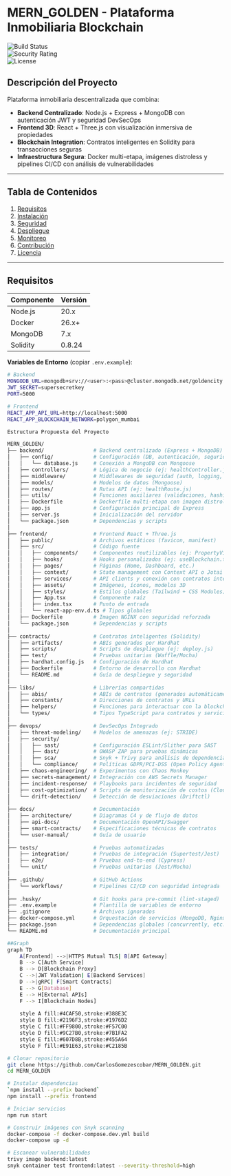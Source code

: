 # MERN_GOLDEN - Plataforma Inmobiliaria Blockchain  
![Build Status](https://github.com/CarlosGomezescobar/MERN_GOLDEN/actions/workflows/ci-cd.yml/badge.svg )  
![Security Rating](https://snyk.io/test/github/CarlosGomezescobar/MERN_GOLDEN/badge.svg )  
![License](https://img.shields.io/badge/license-MIT-green )

## Descripción del Proyecto  
Plataforma inmobiliaria descentralizada que combina:  
- **Backend Centralizado**: Node.js + Express + MongoDB con autenticación JWT y seguridad DevSecOps  
- **Frontend 3D**: React + Three.js con visualización inmersiva de propiedades  
- **Blockchain Integration**: Contratos inteligentes en Solidity para transacciones seguras  
- **Infraestructura Segura**: Docker multi-etapa, imágenes distroless y pipelines CI/CD con análisis de vulnerabilidades  

---

## Tabla de Contenidos  
1. [Requisitos](#requisitos)  
2. [Instalación](#instalación)  
3. [Seguridad](#seguridad)  
4. [Despliegue](#despliegue)  
5. [Monitoreo](#monitoreo)  
6. [Contribución](#contribución)  
7. [Licencia](#licencia)  

---

## Requisitos  
| Componente | Versión |  
|------------|---------|  
| Node.js    | 20.x    |  
| Docker     | 26.x+   |  
| MongoDB    | 7.x     |  
| Solidity   | 0.8.24  |  

**Variables de Entorno** (copiar `.env.example`):  
```bash
# Backend
MONGODB_URL=mongodb+srv://<user>:<pass>@cluster.mongodb.net/goldencity  
JWT_SECRET=supersecretkey  
PORT=5000  

# Frontend
REACT_APP_API_URL=http://localhost:5000  
REACT_APP_BLOCKCHAIN_NETWORK=polygon_mumbai  

Estructura Propuesta del Proyecto

MERN_GOLDEN/
├── backend/                # Backend centralizado (Express + MongoDB)
│   ├── config/             # Configuración (DB, autenticación, seguridad)
│   │   └── database.js     # Conexión a MongoDB con Mongoose
│   ├── controllers/        # Lógica de negocio (ej: healthController.js)
│   ├── middleware/         # Middlewares de seguridad (auth, logging, rate-limiting)
│   ├── models/             # Modelos de datos (Mongoose)
│   ├── routes/             # Rutas API (ej: healthRoute.js)
│   ├── utils/              # Funciones auxiliares (validaciones, hashing)
│   ├── Dockerfile          # Dockerfile multi-etapa con imagen distroless
│   ├── app.js              # Configuración principal de Express
│   ├── server.js           # Inicialización del servidor
│   └── package.json        # Dependencias y scripts
│
├── frontend/               # Frontend React + Three.js
│   ├── public/             # Archivos estáticos (favicon, manifest)
│   ├── src/                # Código fuente
│   │   ├── components/     # Componentes reutilizables (ej: PropertyViewer.jsx)
│   │   ├── hooks/          # Hooks personalizados (ej: useBlockchain.ts)
│   │   ├── pages/          # Páginas (Home, Dashboard, etc.)
│   │   ├── context/        # State management con Context API o Jotai
│   │   ├── services/       # API clients y conexión con contratos inteligentes
│   │   ├── assets/         # Imágenes, íconos, modelos 3D
│   │   ├── styles/         # Estilos globales (Tailwind + CSS Modules)
│   │   ├── App.tsx         # Componente raíz
│   │   ├── index.tsx       # Punto de entrada
│   │   └── react-app-env.d.ts # Tipos globales
│   ├── Dockerfile          # Imagen NGINX con seguridad reforzada
│   └── package.json        # Dependencias y scripts
│
├── contracts/              # Contratos inteligentes (Solidity)
│   ├── artifacts/          # ABIs generados por Hardhat
│   ├── scripts/            # Scripts de despliegue (ej: deploy.js)
│   ├── test/               # Pruebas unitarias (Waffle/Mocha)
│   ├── hardhat.config.js   # Configuración de Hardhat
│   ├── Dockerfile          # Entorno de desarrollo con Hardhat
│   └── README.md           # Guía de despliegue y seguridad
│
├── libs/                   # Librerías compartidas
│   ├── abis/               # ABIs de contratos (generados automáticamente)
│   ├── constants/          # Direcciones de contratos y URLs
│   ├── helpers/            # Funciones para interactuar con la blockchain
│   └── types/              # Tipos TypeScript para contratos y servicios
│
├── devops/                 # DevSecOps Integrado
│   ├── threat-modeling/    # Modelos de amenazas (ej: STRIDE)
│   ├── security/
│   │   ├── sast/           # Configuración ESLint/Slither para SAST
│   │   ├── dast/           # OWASP ZAP para pruebas dinámicas
│   │   ├── sca/            # Snyk + Trivy para análisis de dependencias
│   │   └── compliance/     # Políticas GDPR/PCI-DSS (Open Policy Agent)
│   ├── chaos-engineering/  # Experimentos con Chaos Monkey
│   ├── secrets-management/ # Integración con AWS Secrets Manager
│   ├── incident-response/  # Playbooks para incidentes de seguridad
│   ├── cost-optimization/  # Scripts de monitorización de costos (CloudHealth)
│   └── drift-detection/    # Detección de desviaciones (Driftctl)
│
├── docs/                   # Documentación
│   ├── architecture/       # Diagramas C4 y de flujo de datos
│   ├── api-docs/           # Documentación OpenAPI/Swagger
│   ├── smart-contracts/    # Especificaciones técnicas de contratos
│   └── user-manual/        # Guía de usuario
│
├── tests/                  # Pruebas automatizadas
│   ├── integration/        # Pruebas de integración (Supertest/Jest)
│   ├── e2e/                # Pruebas end-to-end (Cypress)
│   └── unit/               # Pruebas unitarias (Jest/Mocha)
│
├── .github/                # GitHub Actions
│   └── workflows/          # Pipelines CI/CD con seguridad integrada
│
├── .husky/                 # Git hooks para pre-commit (lint-staged)
├── .env.example            # Plantilla de variables de entorno
├── .gitignore              # Archivos ignorados
├── docker-compose.yml      # Orquestación de servicios (MongoDB, Nginx)
├── package.json            # Dependencias globales (concurrently, etc.)
└── README.md               # Documentación principal

##Graph 
graph TD
    A[Frontend] -->|HTTPS Mutual TLS| B[API Gateway]
    B --> C[Auth Service]
    B --> D[Blockchain Proxy]
    C -->|JWT Validation| E[Backend Services]
    D -->|gRPC| F[Smart Contracts]
    E --> G[Database]
    E --> H[External APIs]
    F --> I[Blockchain Nodes]
    
    style A fill:#4CAF50,stroke:#388E3C
    style B fill:#2196F3,stroke:#1976D2
    style C fill:#FF9800,stroke:#F57C00
    style D fill:#9C27B0,stroke:#7B1FA2
    style E fill:#607D8B,stroke:#455A64
    style F fill:#E91E63,stroke:#C2185B

# Clonar repositorio
git clone https://github.com/CarlosGomezescobar/MERN_GOLDEN.git   
cd MERN_GOLDEN  

# Instalar dependencias
`npm install --prefix backend`
npm install --prefix frontend  

# Iniciar servicios
npm run start  

# Construir imágenes con Snyk scanning
docker-compose -f docker-compose.dev.yml build  
docker-compose up -d  

# Escanear vulnerabilidades
trivy image backend:latest  
snyk container test frontend:latest --severity-threshold=high  